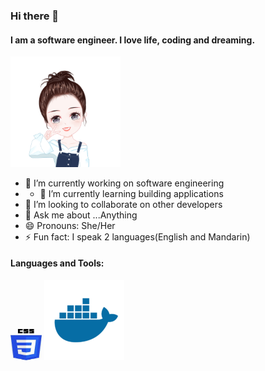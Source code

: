 ### Hi there 👋

#### I am a software engineer. I love life, coding and dreaming.

<img src="https://github.com/Haozhen-Shu/haozhen-shu/blob/main/profile.png" width=35% height=35%>   


- 🔭 I’m currently working on software engineering                                                                                        
-  - 🌱 I’m currently learning building applications
- 👯 I’m looking to collaborate on other developers
- 💬 Ask me about ...Anything
- 😄 Pronouns: She/Her
- ⚡ Fun fact: I speak 2 languages(English and Mandarin)

#### Languages and Tools:
<img src="https://github.com/Haozhen-Shu/haozhen-shu/blob/main/icons/css.jpeg?raw=true" width=50 height=50>
<img src="https://github.com/Haozhen-Shu/haozhen-shu/blob/main/icons/docker.png?raw=true">


